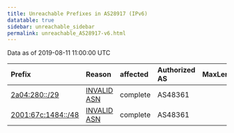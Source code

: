 ```yaml
---
title: Unreachable Prefixes in AS28917 (IPv6)
datatable: true
sidebar: unreachable_sidebar
permalink: unreachable_AS28917-v6.html
---
```


Data as of 2019-08-11 11:00:00 UTC


<div class="datatable-begin"></div>

| Prefix                                                         | Reason                                                                                                    | affected   | Authorized AS   |   MaxLength | Anchor                                         |   unreachable /48s |
|:---------------------------------------------------------------|:----------------------------------------------------------------------------------------------------------|:-----------|:----------------|------------:|:-----------------------------------------------|-------------------:|
| [2a04:280::/29](https://stat.ripe.net/2a04:280::/29)           | [INVALID ASN](https://rpki-validator.ripe.net/announcement-preview?asn=AS28917&prefix=2a04:280::/29)      | complete   | AS48361         |          29 | [RIPE](unreachable_RIPE_NCC_RPKI_Root-v6.html) |             524288 |
| [2001:67c:1484::/48](https://stat.ripe.net/2001:67c:1484::/48) | [INVALID ASN](https://rpki-validator.ripe.net/announcement-preview?asn=AS28917&prefix=2001:67c:1484::/48) | complete   | AS48361         |          48 | [RIPE](unreachable_RIPE_NCC_RPKI_Root-v6.html) |                  1 |

<div class="datatable-end"></div>